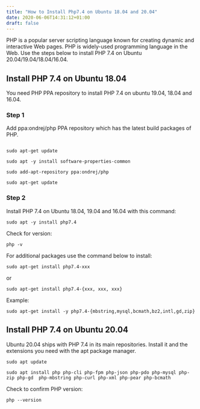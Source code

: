 ```yaml
---
title: "How to Install Php7.4 on Ubuntu 18.04 and 20.04"
date: 2020-06-06T14:31:12+01:00
draft: false
---
```


PHP is a popular server scripting language known for creating dynamic and interactive Web pages. PHP is widely-used programming language in the Web. Use the steps below to install PHP 7.4 on Ubuntu 20.04/19.04/18.04/16.04.

## Install PHP 7.4 on Ubuntu 18.04

You need PHP PPA repository to install PHP 7.4 on ubuntu 19.04, 18.04 and 16.04.

### Step 1

Add ppa:ondrej/php PPA repository which has the latest build packages of PHP.

```

sudo apt-get update

sudo apt -y install software-properties-common

sudo add-apt-repository ppa:ondrej/php

sudo apt-get update

```

### Step 2

Install PHP 7.4 on Ubuntu 18.04, 19.04 and 16.04 with this command:

```sudo apt -y install php7.4```

Check for version:

```php -v```

For additional packages use the command below to install:

```sudo apt-get install php7.4-xxx```

or

```sudo apt-get install php7.4-{xxx, xxx, xxx}```

Example:

```sudo apt-get install -y php7.4-{mbstring,mysql,bcmath,bz2,intl,gd,zip}```


## Install PHP 7.4 on Ubuntu 20.04

Ubuntu 20.04 ships with PHP 7.4 in its main repositories. Install it and the extensions you need with the apt package manager.

```
sudo apt update

sudo apt install php php-cli php-fpm php-json php-pdo php-mysql php-zip php-gd  php-mbstring php-curl php-xml php-pear php-bcmath
```

Check to confirm PHP version:

```php --version```